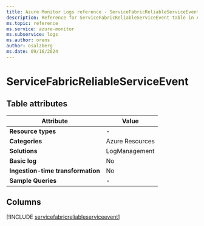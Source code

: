 ```yaml
---
title: Azure Monitor Logs reference - ServiceFabricReliableServiceEvent
description: Reference for ServiceFabricReliableServiceEvent table in Azure Monitor Logs.
ms.topic: reference
ms.service: azure-monitor
ms.subservice: logs
ms.author: orens
author: osalzberg
ms.date: 09/16/2024
---
```


# ServiceFabricReliableServiceEvent




## Table attributes

|Attribute|Value|
|---|---|
|**Resource types**|-|
|**Categories**|Azure Resources|
|**Solutions**| LogManagement|
|**Basic log**|No|
|**Ingestion-time transformation**|No|
|**Sample Queries**|-|



## Columns
  
[!INCLUDE [servicefabricreliableserviceevent](~/reusable-content/ce-skilling/azure/includes/azure-monitor/reference/tables/servicefabricreliableserviceevent-include.md)]
